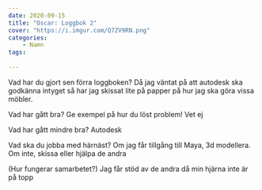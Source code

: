 ```yaml
---
date: 2020-09-15
title: "Oscar: Loggbok 2"
cover: "https://i.imgur.com/Q7ZV9RN.png"
categories: 
    - Namn
tags:
   
---
```



Vad har du gjort sen förra loggboken?
Då jag väntat på att autodesk ska godkänna intyget så har jag skissat lite på papper på hur jag ska göra vissa möbler.

Vad har gått bra? Ge exempel på hur du löst problem!
Vet ej

Vad har gått mindre bra? 
Autodesk

Vad ska du jobba med härnäst?
Om jag får tillgång till Maya, 3d modellera. Om inte, skissa eller hjälpa de andra

(Hur fungerar samarbetet?)
Jag får stöd av de andra då min hjärna inte är på topp
